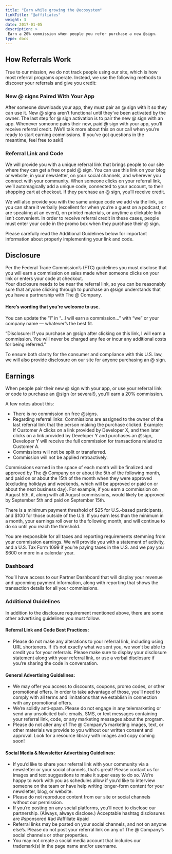 ```yaml
---
title: "Earn while growing the @ecosystem"
linkTitle: "@affiliates"
weight: 3
date: 2017-01-05
description: >
 Earn a 20% commission when people you refer purchase a new @sign. 
type: docs
---
```


## How Referrals Work
True to our mission, we do not track people using our site, which is how most referral programs operate. Instead, we use the following methods to discover your referrals and give you credit:
 
### New @ signs Paired With Your App
After someone downloads your app, they must pair an @ sign with it so they can use it. New @ signs aren’t functional until they’ve been activated by the owner. The last step for @ sign activation is to pair the new @ sign with an app. Whenever someone pairs their new, paid @ sign with your app, you’ll receive referral credit. (We’ll talk more about this on our call when you’re ready to start earning commissions. If you’ve got questions in the meantime, feel free to ask!)


### Referral Link and Code
We will provide you with a unique referral link that brings people to our site where they can get a free or paid @ sign.  You can use this link on your blog or website, in your newsletter, on your social channels, and wherever you connect with your community. When someone clicks on your referral link, we’ll automagically add a unique code, connected to your account, to their shopping cart at checkout. If they purchase an @ sign, you’ll receive credit. 

We will also provide you with the same unique code we add via the link, so you can share it verbally (excellent for when you’re a guest on a podcast, or are speaking at an event), on printed materials, or anytime a clickable link isn’t convenient. In order to receive referral credit in these cases, people must enter your code in the promo box when they purchase their @ sign.  

Please carefully read the Additional Guidelines below for important information about properly implementing your link and code. 


## Disclosure
Per the Federal Trade Commission’s (FTC) guidelines you must disclose that you will earn a commission on sales made when someone clicks on your link or enters your code at checkout.   
Your disclosure needs to be near the referral link, so you can be reasonably sure that anyone clicking through to purchase an @sign understands that you have a partnership with The @ Company. 

#### Here’s wording that you’re welcome to use. 
You can update the “I” in “...I will earn a commission…” with “we” or your company name — whatever’s the best fit.

“Disclosure: If you purchase an @sign after clicking on this link, I will earn a commission. You will never be charged any fee or incur any additional costs for being referred.”

To ensure both clarity for the consumer and compliance with this U.S. law, we will also provide disclosure on our site for anyone purchasing an @ sign. 



## Earnings
When people pair their new @ sign with your app, or use your referral link or code to purchase an @sign (or several!), you’ll earn a 20% commission. 

A few notes about this:

- There is no commission on free @signs.
- Regarding referral links: Commissions are assigned to the owner of the last referral link that the person making the purchase clicked.
Example: If Customer A clicks on a link provided by Developer X, and then later clicks on a link provided by Developer Y and purchases an @sign, Developer Y will receive the full commission for transactions related to Customer A. 
- Commissions will not be split or transferred. 
- Commission will not be applied retroactively.

Commissions earned in the space of each month will be finalized and approved by The @ Company on or about the 5th of the following month, and paid on or about the 15th of the month when they were approved (excluding holidays and weekends, which will be approved or paid on or about the next business day). For example, if you earn a commission on August 5th, it, along with all August commissions, would likely be approved by September 5th and paid on September 15th. 

There is a minimum payment threshold of $25 for U.S.-based participants, and $100 for those outside of the U.S. If you earn less than the minimum in a month, your earnings roll over to the following month, and will continue to do so until you reach the threshold. 

You are responsible for all taxes and reporting requirements stemming from your commission earnings. We will provide you with a statement of activity, and a U.S. Tax Form 1099 if you’re paying taxes in the U.S. and we pay you $600 or more in a calendar year. 


### Dashboard
You’ll have access to our Partner Dashboard that will display your revenue and upcoming payment information, along with reporting that shows the transaction details for all your commissions. 


### Additional Guidelines

In addition to the disclosure requirement mentioned above, there are some other advertising guidelines you must follow. 

#### Referral Link and Code Best Practices:
- Please do not make any alterations to your referral link, including using URL shorteners. If it’s not exactly what we sent you, we won’t be able to credit you for your referrals. 
 Please make sure to display your disclosure statement along with your referral link, or use a verbal disclosure if you’re sharing the code in conversation.  

#### General Advertising Guidelines:
- We may offer you access to discounts, coupons, promo codes, or other promotional offers. In order to take advantage of those, you’ll need to comply with all terms and limitations that we establish in connection with any promotional offers.
- We’re solidly anti-spam. Please do not engage in any telemarketing or send any unsolicited bulk-emails, SMS, or text messages containing your referral link, code, or any marketing messages about the program. 
- Please do not alter any of The @ Company’s marketing images, text, or other materials we provide to you without our written consent and approval. Look for a resource library with images and copy coming soon! 

#### Social Media & Newsletter Advertising Guidelines: 
- If you’d like to share your referral link with your community via a newsletter or your social channels, that’s great! Please contact us for images and text suggestions to make it super easy to do so. We’re happy to work with you as schedules allow if you’d like to interview someone on the team or have help writing longer-form content for your newsletter, blog, or website. 
- Please do not reproduce content from our site or social channels without our permission.
- If you’re posting on any social platforms, you’ll need to disclose our partnership. (Always, always disclose.) Acceptable hashtag disclosures are #sponsored #ad #affiliate #paid
- Referral links may be posted on your social channels, and not on anyone else’s. Please do not post your referral link on any of The @ Company’s social channels or other properties. 
- You may not create a social media account that includes our trademark(s) in the page name and/or username.
